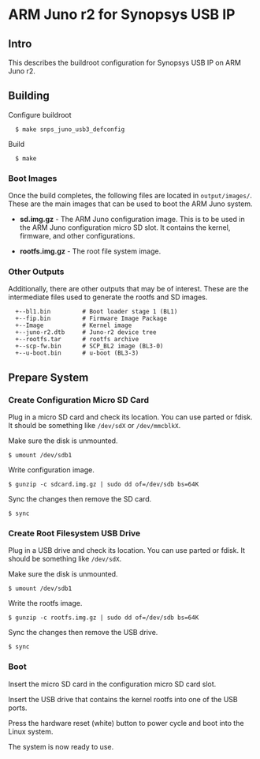 # ARM Juno r2 for Synopsys USB IP

## Intro

This describes the buildroot configuration for Synopsys USB IP on ARM
Juno r2.

## Building

Configure buildroot

```
  $ make snps_juno_usb3_defconfig
```

Build

```
  $ make
```

### Boot Images

Once the build completes, the following files are located in
`output/images/`. These are the main images that can be used to boot
the ARM Juno system.

* __sd.img.gz__ - The ARM Juno configuration image. This is to be used
  in the ARM Juno configuration micro SD slot. It contains the kernel,
  firmware, and other configurations.

* __rootfs.img.gz__ - The root file system image.

### Other Outputs

Additionally, there are other outputs that may be of interest. These
are the intermediate files used to generate the rootfs and SD images.

```
  +--bl1.bin         # Boot loader stage 1 (BL1)
  +--fip.bin         # Firmware Image Package
  +--Image           # Kernel image
  +--juno-r2.dtb     # Juno-r2 device tree
  +--rootfs.tar      # rootfs archive
  +--scp-fw.bin      # SCP_BL2 image (BL3-0)
  +--u-boot.bin      # u-boot (BL3-3)
```

## Prepare System

### Create Configuration Micro SD Card

Plug in a micro SD card and check its location. You can use parted or
fdisk. It should be something like `/dev/sdX` or `/dev/mmcblkX`.

Make sure the disk is unmounted.

   ```
   $ umount /dev/sdb1
   ```

Write configuration image.

   ```
   $ gunzip -c sdcard.img.gz | sudo dd of=/dev/sdb bs=64K
   ```

Sync the changes then remove the SD card.

   ```
   $ sync
   ```

### Create Root Filesystem USB Drive

Plug in a USB drive and check its location. You can use parted or
fdisk. It should be something like `/dev/sdX`.

Make sure the disk is unmounted.

   ```
   $ umount /dev/sdb1
   ```

Write the rootfs image.

   ```
   $ gunzip -c rootfs.img.gz | sudo dd of=/dev/sdb bs=64K
   ```

Sync the changes then remove the USB drive.

   ```
   $ sync
   ```

### Boot

Insert the micro SD card in the configuration micro SD card slot.

Insert the USB drive that contains the kernel rootfs into one of the
USB ports.

Press the hardware reset (white) button to power cycle and boot into
the Linux system.

The system is now ready to use.
